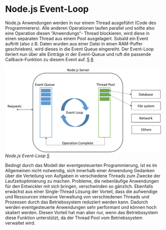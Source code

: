 # Node.js Event-Loop
Node.js Anwendungen werden in nur einem Thread ausgeführt (Code des Programmierers). Alle anderen Operationen laufen parallel und sollte also eine Operation diesen ”Anwendungs“- Thread blockieren, wird diese in einen separaten Thread aus einem Pool ausgelagert. Sobald ein Event auftritt (also z.B. Daten wurden aus einer Datei in einen RAM-Puffer geschrieben), wird dieses in die Event Queue eingereiht. Der Event-Loop iteriert nun über alle Einträge in der Event-Queue und ruft die passende Callback-Funktion zu diesem Event auf. [5](../quellen.md) [6](../quellen.md)  

![Event-Loop](/assets/nodejs-event-loop.png)
*Node.js Event-Loop [5](../quellen.md)*

Bedingt durch das Modell der eventgesteuerten Programmierung, ist es im Allgemeinen nicht notwendig, sich innerhalb einer Anwendung Gedanken über die Verteilung von Aufgaben in verschiedene Threads zum Zwecke der Laufzeitoptimierung zu machen. Probleme, die nebenläufige Anwendungen für den Entwickler mit sich bringen, verschwinden so gänzlich. Ebenfalls erwächst aus einer Single-Thread Lösung der Vorteil, dass die aufwendige und Ressourcen intensive Verwaltung von verschiedenen Threads und Prozessen durch das Betriebssystem reduziert werden kann. Dadurch werden eventgesteuerte Anwendungen sehr performant und können hoch skaliert werden. Diesen Vorteil hat man aber nur, wenn das Betriebssystem diese Funktion unterstützt, da der Thread Pool vom Betriebssystem verwaltet wird.

